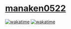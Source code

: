 # [manaken0522](https://manaken0522.com)
[![wakatime](https://wakatime.com/badge/user/4535f64b-bfa6-4aeb-ac8d-3f5944b9745f.svg)](https://wakatime.com/@4535f64b-bfa6-4aeb-ac8d-3f5944b9745f)
[![wakatime](https://wakatime.com/share/@manaken0522/efd945ed-ffe6-477a-823d-733a8cb05562.svg)](https://wakatime.com/@4535f64b-bfa6-4aeb-ac8d-3f5944b9745f)
